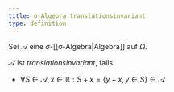 ```yaml
---
title: σ-Algebra translationsinvariant
type: definition
---
```


Sei $\mathcal{A}$ eine $\sigma$-[[σ-Algebra|Algebra]] auf $\Omega$.

$\mathcal{A}$ ist *translationsinvariant*, falls
- $\forall S \in \mathcal{A}, x \in \mathbb{R} : S + x = \{ y + x, y \in S \} \in \mathcal{A}$